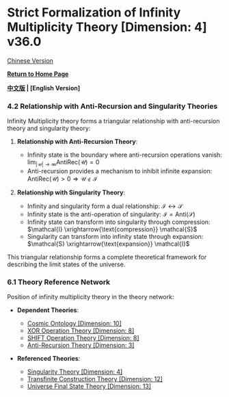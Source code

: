 # Strict Formalization of Infinity Multiplicity Theory [Dimension: 4] v36.0

[Chinese Version](formal_theory_infinity_multiplicity.md)

**[Return to Home Page](../README_en.md)**

**[中文版](formal_theory_infinity_multiplicity.md) | [English Version]**

### 4.2 Relationship with Anti-Recursion and Singularity Theories

Infinity Multiplicity theory forms a triangular relationship with anti-recursion theory and singularity theory:

1. **Relationship with Anti-Recursion Theory**:
   - Infinity state is the boundary where anti-recursion operations vanish: $`\lim_{|\mathcal{U}| \to \infty} \text{AntiRec}(\mathcal{U}) = 0`$
   - Anti-recursion provides a mechanism to inhibit infinite expansion: $`\text{AntiRec}(\mathcal{U}) > 0 \Rightarrow \mathcal{U} \notin \mathcal{I}`$

2. **Relationship with Singularity Theory**:
   - Infinity and singularity form a dual relationship: $`\mathcal{I} \longleftrightarrow \mathcal{S}`$
   - Infinity state is the anti-operation of singularity: $`\mathcal{I} = \text{Anti}(\mathcal{S})`$
   - Infinity state can transform into singularity through compression: $`\mathcal{I} \xrightarrow{\text{compression}} \mathcal{S}`$
   - Singularity can transform into infinity state through expansion: $`\mathcal{S} \xrightarrow{\text{expansion}} \mathcal{I}`$

This triangular relationship forms a complete theoretical framework for describing the limit states of the universe.

### 6.1 Theory Reference Network

Position of infinity multiplicity theory in the theory network:

- **Dependent Theories**:
  - [Cosmic Ontology [Dimension: 10]](formal_theory_cosmic_ontology_en.md)
  - [XOR Operation Theory [Dimension: 8]](formal_theory_xor_operation_en.md)
  - [SHIFT Operation Theory [Dimension: 8]](formal_theory_shift_operation_en.md)
  - [Anti-Recursion Theory [Dimension: 3]](formal_theory_anti_recursion_en.md)

- **Referenced Theories**:
  - [Singularity Theory [Dimension: 4]](formal_theory_singularity_en.md)
  - [Transfinite Construction Theory [Dimension: 12]](formal_theory_transfinite_construction_en.md)
  - [Universe Final State Theory [Dimension: 13]](formal_theory_universe_final_state_en.md) 